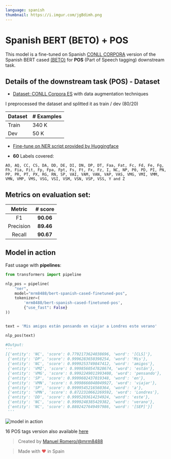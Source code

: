 ```yaml
---
language: spanish
thumbnail: https://i.imgur.com/jgBdimh.png
---
```


# Spanish BERT (BETO) + POS

This model is a fine-tuned on Spanish [CONLL CORPORA](https://www.kaggle.com/nltkdata/conll-corpora) version of the Spanish BERT cased [(BETO)](https://github.com/dccuchile/beto) for **POS** (Part of Speech tagging) downstream task.

## Details of the downstream task (POS) - Dataset

- [Dataset:  CONLL Corpora ES](https://www.kaggle.com/nltkdata/conll-corpora) with data augmentation techniques

I preprocessed the dataset and splitted it as train / dev (80/20)

| Dataset                | # Examples |
| ---------------------- | ----- |
| Train                  | 340 K |
| Dev                    | 50 K |


- [Fine-tune on NER script provided by Huggingface](https://github.com/huggingface/transformers/blob/master/examples/run_ner.py)

- **60** Labels covered:

```
AO, AQ, CC, CS, DA, DD, DE, DI, DN, DP, DT, Faa, Fat, Fc, Fd, Fe, Fg, Fh, Fia, Fit, Fp, Fpa, Fpt, Fs, Ft, Fx, Fz, I, NC, NP, P0, PD, PI, PN, PP, PR, PT, PX, RG, RN, SP, VAI, VAM, VAN, VAP, VAS, VMG, VMI, VMM, VMN, VMP, VMS, VSG, VSI, VSM, VSN, VSP, VSS, Y and Z
```


## Metrics on evaluation set:

|                                                      Metric                                                       |  # score  |
| :------------------------------------------------------------------------------------: | :-------: |
| F1                                       | **90.06**  
| Precision                                | **89.46** | 
| Recall                                   | **90.67** |                                    

## Model in action

Fast usage with **pipelines**:

```python
from transformers import pipeline

nlp_pos = pipeline(
    "ner",
    model="mrm8488/bert-spanish-cased-finetuned-pos",
    tokenizer=(
        'mrm8488/bert-spanish-cased-finetuned-pos',  
        {"use_fast": False}
))


text = 'Mis amigos están pensando en viajar a Londres este verano'

nlp_pos(text)

#Output:
'''
[{'entity': 'NC', 'score': 0.7792173624038696, 'word': '[CLS]'},
 {'entity': 'DP', 'score': 0.9996283650398254, 'word': 'Mis'},
 {'entity': 'NC', 'score': 0.9999253749847412, 'word': 'amigos'},
 {'entity': 'VMI', 'score': 0.9998560547828674, 'word': 'están'},
 {'entity': 'VMG', 'score': 0.9992249011993408, 'word': 'pensando'},
 {'entity': 'SP', 'score': 0.9999602437019348, 'word': 'en'},
 {'entity': 'VMN', 'score': 0.9998666048049927, 'word': 'viajar'},
 {'entity': 'SP', 'score': 0.9999545216560364, 'word': 'a'},
 {'entity': 'VMN', 'score': 0.8722310662269592, 'word': 'Londres'},
 {'entity': 'DD', 'score': 0.9995203614234924, 'word': 'este'},
 {'entity': 'NC', 'score': 0.9999248385429382, 'word': 'verano'},
 {'entity': 'NC', 'score': 0.8802427649497986, 'word': '[SEP]'}]
 '''
```
![model in action](https://media.giphy.com/media/jVC9m1cNrdIWuAAtjy/giphy.gif)

16 POS tags version also available [here](https://huggingface.co/mrm8488/bert-spanish-cased-finetuned-pos-16-tags)


> Created by [Manuel Romero/@mrm8488](https://twitter.com/mrm8488)

> Made with <span style="color: #e25555;">&hearts;</span> in Spain
